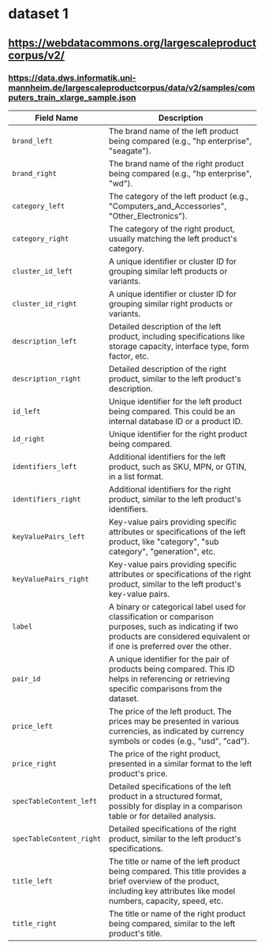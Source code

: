 # dataset 1
## https://webdatacommons.org/largescaleproductcorpus/v2/
### https://data.dws.informatik.uni-mannheim.de/largescaleproductcorpus/data/v2/samples/computers_train_xlarge_sample.json

| Field Name                | Description                                                                                                                                                                                                                                                                                                                                 |
|---------------------------|---------------------------------------------------------------------------------------------------------------------------------------------------------------------------------------------------------------------------------------------------------------------------------------------------------------------------------------------|
| `brand_left`              | The brand name of the left product being compared (e.g., "hp enterprise", "seagate").                                                                                                                                                                                                                                                       |
| `brand_right`             | The brand name of the right product being compared (e.g., "hp enterprise", "wd").                                                                                                                                                                                                                                                            |
| `category_left`           | The category of the left product (e.g., "Computers_and_Accessories", "Other_Electronics").                                                                                                                                                                                                                                                  |
| `category_right`          | The category of the right product, usually matching the left product's category.                                                                                                                                                                                                                                                             |
| `cluster_id_left`         | A unique identifier or cluster ID for grouping similar left products or variants.                                                                                                                                                                                                                                                            |
| `cluster_id_right`        | A unique identifier or cluster ID for grouping similar right products or variants.                                                                                                                                                                                                                                                           |
| `description_left`        | Detailed description of the left product, including specifications like storage capacity, interface type, form factor, etc.                                                                                                                                                                                                                  |
| `description_right`       | Detailed description of the right product, similar to the left product's description.                                                                                                                                                                                                                                                       |
| `id_left`                 | Unique identifier for the left product being compared. This could be an internal database ID or a product ID.                                                                                                                                                                                                                               |
| `id_right`                | Unique identifier for the right product being compared.                                                                                                                                                                                                                                                                                     |
| `identifiers_left`        | Additional identifiers for the left product, such as SKU, MPN, or GTIN, in a list format.                                                                                                                                                                                                                                                   |
| `identifiers_right`       | Additional identifiers for the right product, similar to the left product's identifiers.                                                                                                                                                                                                                                                     |
| `keyValuePairs_left`      | Key-value pairs providing specific attributes or specifications of the left product, like "category", "sub category", "generation", etc.                                                                                                                                                                                                     |
| `keyValuePairs_right`     | Key-value pairs providing specific attributes or specifications of the right product, similar to the left product's key-value pairs.                                                                                                                                                                                                         |
| `label`                   | A binary or categorical label used for classification or comparison purposes, such as indicating if two products are considered equivalent or if one is preferred over the other.                                                                                                                                                            |
| `pair_id`                 | A unique identifier for the pair of products being compared. This ID helps in referencing or retrieving specific comparisons from the dataset.                                                                                                                                                                                               |
| `price_left`              | The price of the left product. The prices may be presented in various currencies, as indicated by currency symbols or codes (e.g., "usd", "cad").                                                                                                                                                                                            |
| `price_right`             | The price of the right product, presented in a similar format to the left product's price.                                                                                                                                                                                                                                                   |
| `specTableContent_left`   | Detailed specifications of the left product in a structured format, possibly for display in a comparison table or for detailed analysis.                                                                                                                                                                                                    |
| `specTableContent_right`  | Detailed specifications of the right product, similar to the left product's specifications.                                                                                                                                                                                                                                                  |
| `title_left`              | The title or name of the left product being compared. This title provides a brief overview of the product, including key attributes like model numbers, capacity, speed, etc.                                                                                                                                                                |
| `title_right`             | The title or name of the right product being compared, similar to the left product's title.                                                                                                                                                                                                                                                  |
